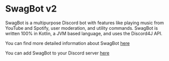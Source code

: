 # SwagBot v2

SwagBot is a multipurpose Discord bot with features like playing music from YouTube and Spotify, user moderation, and 
utility commands. SwagBot is written 100% in Kotlin, a JVM based language, and uses the Discord4J API.

You can find more detailed information about SwagBot [here](http://swagbot.xyz)

You can add SwagBot to your Discord server [here](https://discordapp.com/oauth2/authorize?client_id=217065780078968833&scope=bot&permissions=8)